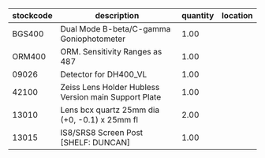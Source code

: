 |stockcode|description|quantity|location|
|---------|-----------|--------|--------|
|BGS400|Dual Mode B-beta/C-gamma Goniophotometer|1.00||
|ORM400|ORM.  Sensitivity Ranges as 487|1.00||
|09026|Detector for DH400_VL|1.00||
|42100|Zeiss Lens Holder Hubless Version main Support Plate|1.00||
|13010|Lens bcx quartz 25mm dia (+0, -0.1) x 25mm fl|2.00||
|13015|IS8/SRS8 Screen Post [SHELF: DUNCAN]|1.00||
